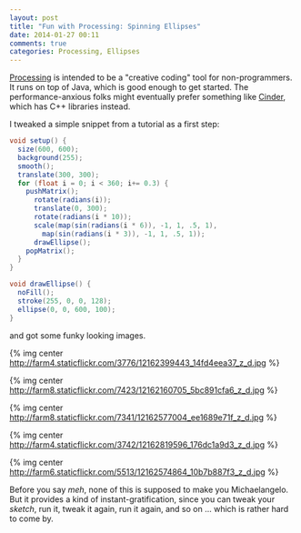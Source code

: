 ```yaml
---
layout: post
title: "Fun with Processing: Spinning Ellipses"
date: 2014-01-27 00:11
comments: true
categories: Processing, Ellipses
---
```


[Processing](http://www.processing.org/) is intended to be a "creative coding" tool for non-programmers. It runs on top of Java, which is good enough to get started. The performance-anxious folks might eventually prefer something like [Cinder](http://libcinder.org/), which has C++ libraries instead.

I tweaked a simple snippet from a tutorial as a first step:

``` java
void setup() {
  size(600, 600);
  background(255);
  smooth();
  translate(300, 300);
  for (float i = 0; i < 360; i+= 0.3) {
    pushMatrix();
      rotate(radians(i));
      translate(0, 300);
      rotate(radians(i * 10));
      scale(map(sin(radians(i * 6)), -1, 1, .5, 1),
        map(sin(radians(i * 3)), -1, 1, .5, 1));
      drawEllipse();
    popMatrix();
  }
}

void drawEllipse() {
  noFill();
  stroke(255, 0, 0, 128);
  ellipse(0, 0, 600, 100);
}
```

and got some funky looking images.

{% img center http://farm4.staticflickr.com/3776/12162399443_14fd4eea37_z_d.jpg %}

{% img center http://farm8.staticflickr.com/7423/12162160705_5bc891cfa6_z_d.jpg %}

{% img center http://farm8.staticflickr.com/7341/12162577004_ee1689e71f_z_d.jpg %}

{% img center http://farm4.staticflickr.com/3742/12162819596_176dc1a9d3_z_d.jpg %}

{% img center http://farm6.staticflickr.com/5513/12162574864_10b7b887f3_z_d.jpg %}

Before you say _meh_, none of this is supposed to make you Michaelangelo. But it provides a kind of instant-gratification, since you can tweak your _sketch_, run it, tweak it again, run it again, and so on ... which is rather hard to come by.
